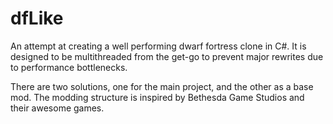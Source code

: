 # dfLike
An attempt at creating a well performing dwarf fortress clone in C#. 
It is designed to be multithreaded from the get-go to prevent major rewrites due to performance bottlenecks. 

There are two solutions, one for the main project, and the other as a base mod.
The modding structure is inspired by Bethesda Game Studios and their awesome games.
